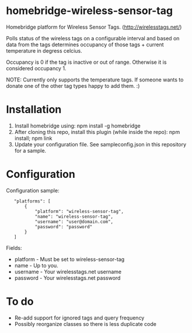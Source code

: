 # homebridge-wireless-sensor-tag
 
Homebridge platform for Wireless Sensor Tags. (http://wirelesstags.net/)

Polls status of the wireless tags on a configurable interval and based on data from the tags determines occupancy of those tags + current temperature in 
degress celcius. 

Occupancy is 0 if the tag is inactive or out of range. Otherwise it is considered occupancy 1.

NOTE: Currently only supports the temperature tags. If someone wants to donate one of the other tag types happy to add them. :)
 
# Installation

1. Install homebridge using: npm install -g homebridge
2. After cloning this repo, install this plugin (while inside the repo): npm install; npm link
3. Update your configuration file. See sampleconfig.json in this repository for a sample. 
 
# Configuration

Configuration sample:
 
 ```
    "platforms": [
        {
            "platform": "wireless-sensor-tag",
            "name": "wireless-sensor-tag",         
            "username": "user@domain.com",      
            "password": "password"
        }
    ] 
```
     
 Fields:
 * platform - Must be set to wireless-sensor-tag
 * name - Up to you. 
 * username - Your wirelesstags.net username
 * password - Your wirelesstags.net password
 
 # To do
 * Re-add support for ignored tags and query frequency
 * Possibly reorganize classes so there is less duplicate code

